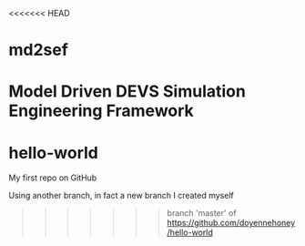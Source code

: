 <<<<<<< HEAD
# md2sef
Model Driven DEVS Simulation Engineering Framework
=======
# hello-world
My first repo on GitHub

Using another branch, in fact a new branch I created myself
>>>>>>> branch 'master' of https://github.com/doyennehoney/hello-world
